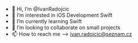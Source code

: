 - 👋 Hi, I’m @IvanRadojcic
- 👀 I’m interested in iOS Development Swift
- 🌱 I’m currently learning Swift
- 💞️ I’m looking to collaborate on small projects
- 📫 How to reach me --> ivan.radojcic@seznam.cz

<!---
IvanRadojcic/IvanRadojcic is a ✨ special ✨ repository because its `README.md` (this file) appears on your GitHub profile.
You can click the Preview link to take a look at your changes.
--->
